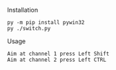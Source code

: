 Installation
```
py -m pip install pywin32
py ./switch.py
```

Usage
```
Aim at channel 1 press Left Shift
Aim at channel 2 press Left CTRL
```
